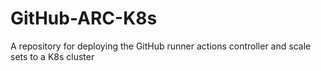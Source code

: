 # GitHub-ARC-K8s
A repository for deploying the GitHub runner actions controller and scale sets to a K8s cluster

